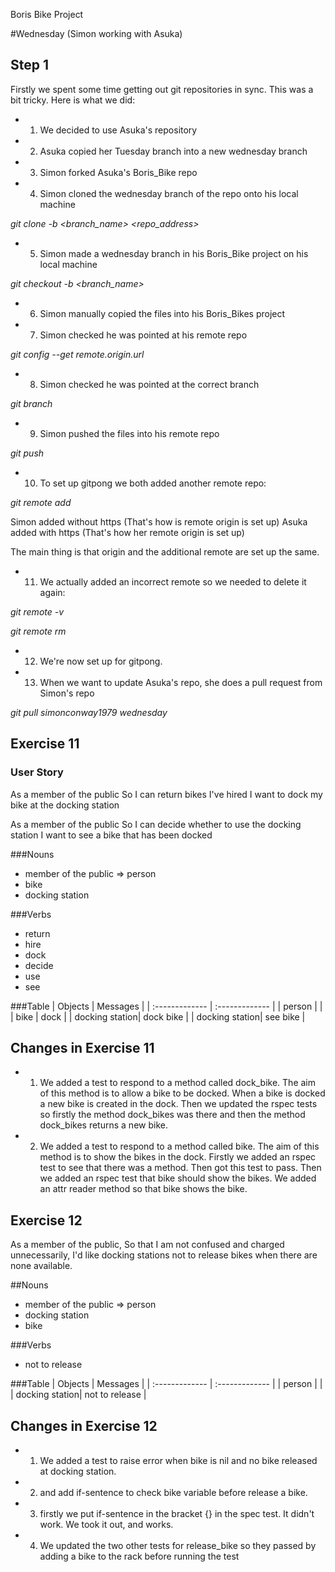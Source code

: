 Boris Bike Project

#Wednesday (Simon working with Asuka)

## Step 1
Firstly we spent some time getting out git repositories in sync.
This was a bit tricky. Here is what we did:

- 1. We decided to use Asuka's repository
- 2. Asuka copied her Tuesday branch into a new wednesday branch
- 3. Simon forked Asuka's Boris_Bike repo
- 4. Simon cloned the wednesday branch of the repo onto his local machine

*git clone -b <branch_name> <repo_address>*

- 5. Simon made a wednesday branch in his Boris_Bike project on his local machine

*git checkout -b <branch_name>*

- 6. Simon manually copied the files into his Boris_Bikes project
- 7. Simon checked he was pointed at his remote repo

*git config --get remote.origin.url*

- 8. Simon checked he was pointed at the correct branch

*git branch*

- 9. Simon pushed the files into his remote repo

*git push*

- 10. To set up gitpong we both added another remote repo:

*git remote add <pair name> <URL to pair partners repo>*

Simon added without https (That's how is remote origin is set up)
Asuka added with https (That's how her remote origin is set up)

The main thing is that origin and the additional remote are set up the same.

- 11. We actually added an incorrect remote so we needed to delete it again:

*git remote -v*

*git remote rm <remote name>*

- 12. We're now set up for gitpong.

- 13. When we want to update Asuka's repo, she does a pull request from Simon's repo

*git pull simonconway1979 wednesday*


## Exercise 11

### User Story

As a member of the public
So I can return bikes I've hired
I want to dock my bike at the docking station

As a member of the public
So I can decide whether to use the docking station
I want to see a bike that has been docked

###Nouns
- member of the public => person
- bike
- docking station

###Verbs
- return
- hire
- dock
- decide
- use
- see

###Table
| Objects        | Messages       |
| :------------- | :------------- |
| person         |                |
| bike           | dock           |
| docking station| dock  bike     |
| docking station| see  bike      |


## Changes in Exercise 11

- 1. We added a test to respond to a method called dock_bike.
The aim of this method is to allow a bike to be docked.
When a bike is docked a new bike is created in the dock.
Then we updated the rspec tests so firstly the method dock_bikes was there and then the method dock_bikes returns a new bike.

- 2. We added a test to respond to a method called bike. The aim of this method is to show the bikes in the dock.
Firstly we added an rspec test to see that there was a method. Then got this test to pass.
Then we added an rspec test that bike should show the bikes.
We added an attr reader method so that bike shows the bike.


## Exercise 12

As a member of the public,
So that I am not confused and charged unnecessarily,
I'd like docking stations not to release bikes when there are none available.

##Nouns
- member of the public => person
- docking station
- bike

###Verbs
- not to release

###Table
| Objects        | Messages       |
| :------------- | :------------- |
| person         |                |
| docking station| not to release |

## Changes in Exercise 12

- 1. We added a test to raise error when bike is nil and no bike released at docking station.
- 2. and add if-sentence to check bike variable before release a bike.
- 3. firstly we put if-sentence in the bracket {} in the spec test. It didn't work. We took it out, and works.
- 4. We updated the two other tests for release_bike so they passed by adding a bike to the rack before running the test

